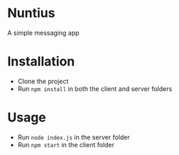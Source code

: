 # Nuntius

A simple messaging app

# Installation

- Clone the project
- Run ```npm install``` in both the client and server folders

# Usage

- Run ```node index.js``` in the server folder
- Run ```npm start``` in the client folder
